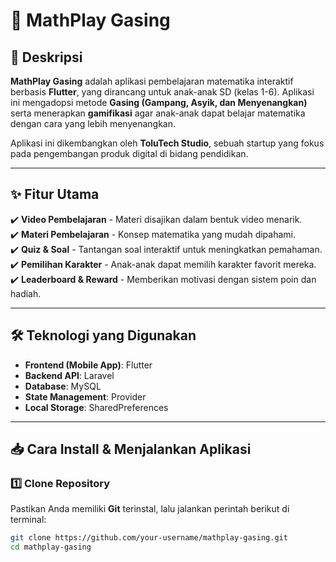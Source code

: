 # 📘 MathPlay Gasing  

## 📌 Deskripsi  
**MathPlay Gasing** adalah aplikasi pembelajaran matematika interaktif berbasis **Flutter**, yang dirancang untuk anak-anak SD (kelas 1-6). Aplikasi ini mengadopsi metode **Gasing (Gampang, Asyik, dan Menyenangkan)** serta menerapkan **gamifikasi** agar anak-anak dapat belajar matematika dengan cara yang lebih menyenangkan.  

Aplikasi ini dikembangkan oleh **ToluTech Studio**, sebuah startup yang fokus pada pengembangan produk digital di bidang pendidikan.  

---

## ✨ Fitur Utama  
✔️ **Video Pembelajaran** - Materi disajikan dalam bentuk video menarik.  
✔️ **Materi Pembelajaran** - Konsep matematika yang mudah dipahami.  
✔️ **Quiz & Soal** - Tantangan soal interaktif untuk meningkatkan pemahaman.  
✔️ **Pemilihan Karakter** - Anak-anak dapat memilih karakter favorit mereka.  
✔️ **Leaderboard & Reward** - Memberikan motivasi dengan sistem poin dan hadiah.  

---

## 🛠️ Teknologi yang Digunakan  
- **Frontend (Mobile App)**: Flutter  
- **Backend API**: Laravel  
- **Database**: MySQL  
- **State Management**: Provider  
- **Local Storage**: SharedPreferences  

---

## 📥 Cara Install & Menjalankan Aplikasi  

### 1️⃣ Clone Repository  
Pastikan Anda memiliki **Git** terinstal, lalu jalankan perintah berikut di terminal:  

```bash
git clone https://github.com/your-username/mathplay-gasing.git
cd mathplay-gasing
